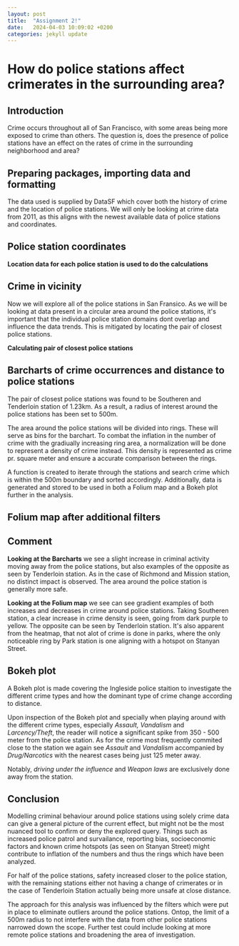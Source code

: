 ```yaml
---
layout: post
title:  "Assignment 2!"
date:   2024-04-03 10:09:02 +0200
categories: jekyll update
---
```


# How do police stations affect crimerates in the surrounding area?

## Introduction

Crime occurs throughout all of San Francisco, with some areas being more exposed to crime than others. The question is, does the presence of police stations have an effect on the rates of crime in the surrounding neighborhood and area?

## Preparing packages, importing data and formatting

The data used is supplied by DataSF which cover both the history of crime and the location of police stations. We will only be looking at crime data from 2011, as this aligns with the newest available data of police stations and coordinates.

## Police station coordinates

**Location data for each police station is used to do the calculations**

## Crime in vicinity

Now we will explore all of the police stations in San Fransico. As we will be looking at data present in a circular area around the police stations, it's important that the individual police station domains dont overlap and influence the data trends. This is mitigated by locating the pair of closest police stations.

**Calculating pair of closest police stations**

## Barcharts of crime occurrences and distance to police stations

The pair of closest police stations was found to be Southeren and Tenderloin station of 1.23km. As a result, a radius of interest around the police stations has been set to 500m.

The area around the police stations will be divided into rings. These will serve as bins for the barchart. To combat the inflation in the number of crime with the gradiually increasing ring area, a normalization will be done to represent a density of crime instead. This density is represented as crime pr. square meter and ensure a accurate comparison between the rings.

A function is created to iterate through the stations and search crime which is within the 500m boundary and sorted accordingly. Additionally, data is generated and stored to be used in both a Folium map and a Bokeh plot further in the analysis.

## Folium map after additional filters

## Comment

**Looking at the Barcharts** we see a slight increase in criminal activity moving away from the police stations, but also examples of the opposite as seen by Tenderloin station. As in the case of Richmond and Mission station, no distinct impact is observed. The area around the police station is generally more safe.

**Looking at the Folium map** we see can see gradient examples of both increases and decreases in crime around police stations. Taking Southeren station, a clear increase in crime density is seen, going from dark purple to yellow. The opposite can be seen by Tenderloin station. It's also apparent from the heatmap, that not alot of crime is done in parks, where the only noticeable ring by Park station is one aligning with a hotspot on Stanyan Street.

## Bokeh plot

A Bokeh plot is made covering the Ingleside police staition to investigate the different crime types and how the dominant type of crime change according to distance.

Upon inspection of the Bokeh plot and specially when playing around with the different crime types, especially *Assault, Vandalism* and *Larcency/Theft*, the reader will notice a significant spike from 350 - 500 meter from the police station. As for the crime most frequently commited close to the station we again see *Assault* and *Vandalism* accompanied by *Drug/Narcotics* with the nearest cases being just 125 meter away.

Notably, *driving under the influence* and *Weapon laws* are exclusively done away from the station.

## Conclusion

Modelling criminal behaviour around police stations using solely crime data can give a general picture of the current effect, but might not be the most nuanced tool to confirm or deny the explored query. Things such as increased police patrol and survailance, reporting bias, socioeconomic factors and known crime hotspots (as seen on Stanyan Street) might contribute to inflation of the numbers and thus the rings which have been analyzed.

For half of the police stations, safety increased closer to the police station, with the remaining stations either not having a change of crimerates or in the case of Tenderloin Station actually being more unsafe at close distance.

The approach for this analysis was influenced by the filters which were put in place to eliminate outliers around the police stations. Ontop, the limit of a 500m radius to not interfere with the data from other police stations narrowed down the scope. Further test could include looking at more remote police stations and broadening the area of investigation.
